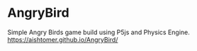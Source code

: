 # AngryBird
Simple Angry Birds game build using P5js and Physics Engine. https://aishtomer.github.io/AngryBird/
